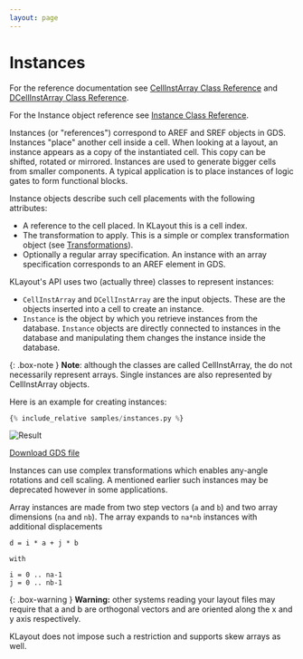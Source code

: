 ```yaml
---
layout: page
---
```


# Instances

For the reference documentation see [CellInstArray Class Reference](https://www.klayout.org/doc-qt5/code/class_CellInstArray.html) and
[DCellInstArray Class Reference](https://www.klayout.org/doc-qt5/code/class_DCellInstArray.html).

For the Instance object reference see [Instance Class Reference](https://www.klayout.org/doc-qt5/code/class_Instance.html).

Instances (or "references") correspond to AREF and SREF objects in GDS. Instances "place" another cell inside a cell.
When looking at a layout, an instance appears as a copy of the instantiated cell. This copy can be shifted, rotated or mirrored.
Instances are used to generate bigger cells from smaller components. A typical application is to place
instances of logic gates to form functional blocks.

Instance objects describe such cell placements with the following attributes:

* A reference to the cell placed. In KLayout this is a cell index.
* The transformation to apply. This is a simple or complex transformation object (see [Transformations](transformations)).
* Optionally a regular array specification. An instance with an array specification corresponds to an AREF element in GDS.

KLayout's API uses two (actually three) classes to represent instances:

* `CellInstArray` and `DCellInstArray` are the input objects. These are the objects inserted into a cell to create an instance.
* `Instance` is the object by which you retrieve instances from the database. `Instance` objects are directly 
  connected to instances in the database and manipulating them changes the instance inside the database.

{: .box-note }
**Note**: although the classes are called CellInstArray, the do not necessarily represent arrays. 
Single instances are also represented by CellInstArray objects.

Here is an example for creating instances:

```python
{% include_relative samples/instances.py %}
```

![Result](../samples/instances.png)

[Download GDS file](../samples/instances.gds)

Instances can use complex transformations which enables any-angle rotations
and cell scaling. A mentioned earlier such instances may be deprecated however in 
some applications.

Array instances are made from two step vectors (`a` and `b`) and two array dimensions (`na` and `nb`).
The array expands to `na*nb` instances with additional displacements

```
d = i * a + j * b

with

i = 0 .. na-1
j = 0 .. nb-1
```

{: .box-warning }
**Warning:** other systems reading your layout files may require that a and b are orthogonal vectors and are oriented along the x 
and y axis respectively.

KLayout does not impose such a restriction and supports skew arrays as well.

